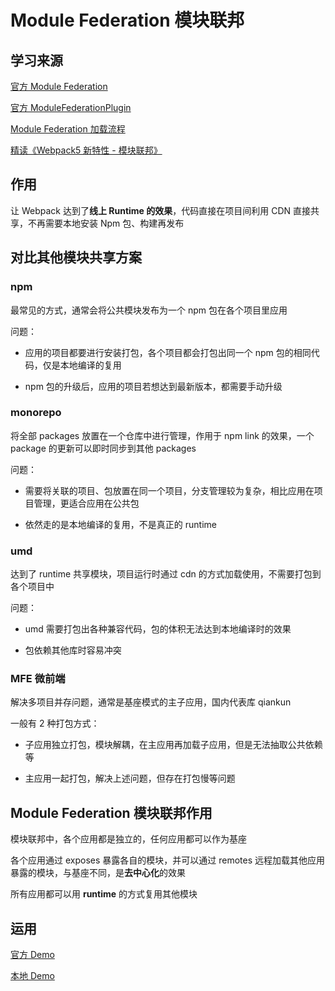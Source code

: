 # Module Federation 模块联邦

## 学习来源

[官方 Module Federation](https://webpack.docschina.org/concepts/module-federation/#root)

[官方 ModuleFederationPlugin](https://webpack.docschina.org/plugins/module-federation-plugin/#Options)

[Module Federation 加载流程](https://juejin.cn/post/6885970818606727182#heading-4)

[精读《Webpack5 新特性 - 模块联邦》](https://zhuanlan.zhihu.com/p/115403616)

## 作用

让 Webpack 达到了**线上 Runtime 的效果**，代码直接在项目间利用 CDN 直接共享，不再需要本地安装 Npm 包、构建再发布

## 对比其他模块共享方案

### npm 

最常见的方式，通常会将公共模块发布为一个 npm 包在各个项目里应用

问题：

- 应用的项目都要进行安装打包，各个项目都会打包出同一个 npm 包的相同代码，仅是本地编译的复用

- npm 包的升级后，应用的项目若想达到最新版本，都需要手动升级

### monorepo

将全部 packages 放置在一个仓库中进行管理，作用于 npm link 的效果，一个 package 的更新可以即时同步到其他 packages

问题：

- 需要将关联的项目、包放置在同一个项目，分支管理较为复杂，相比应用在项目管理，更适合应用在公共包

- 依然走的是本地编译的复用，不是真正的 runtime

### umd

达到了 runtime 共享模块，项目运行时通过 cdn 的方式加载使用，不需要打包到各个项目中

问题：

- umd 需要打包出各种兼容代码，包的体积无法达到本地编译时的效果

- 包依赖其他库时容易冲突

### MFE 微前端

解决多项目并存问题，通常是基座模式的主子应用，国内代表库 qiankun

一般有 2 种打包方式：

- 子应用独立打包，模块解耦，在主应用再加载子应用，但是无法抽取公共依赖等

- 主应用一起打包，解决上述问题，但存在打包慢等问题

## Module Federation 模块联邦作用

模块联邦中，各个应用都是独立的，任何应用都可以作为基座

各个应用通过 exposes 暴露各自的模块，并可以通过 remotes 远程加载其他应用暴露的模块，与基座不同，是**去中心化**的效果

所有应用都可以用 **runtime** 的方式复用其他模块

## 运用

[官方 Demo](https://github.com/module-federation/module-federation-examples/tree/master/advanced-api/dynamic-remotes)

[本地 Demo](https://github.com/karmiy/kealm-demo/tree/master/packages/demo-webpack/module-federation)

